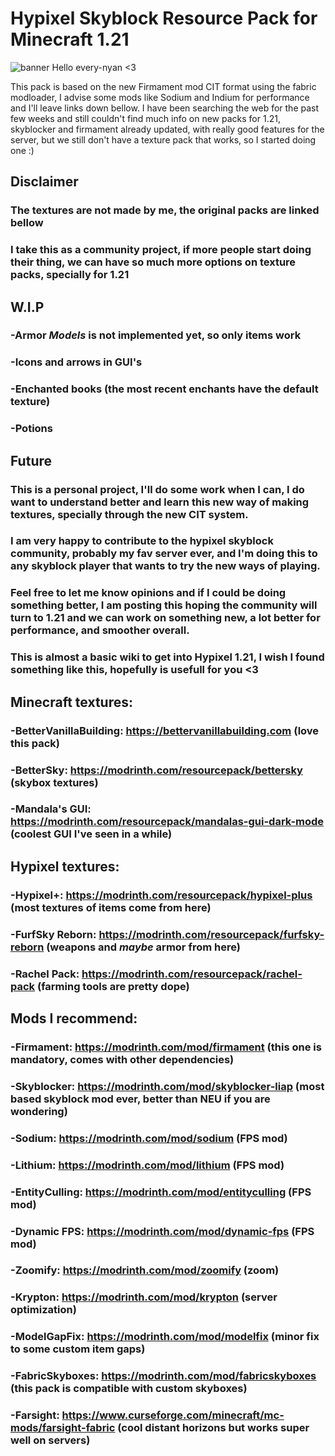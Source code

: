 # Hypixel Skyblock Resource Pack for Minecraft 1.21
![banner](https://github.com/user-attachments/assets/d1331864-6dd2-4d7c-91df-06dacd5189b6)
Hello every-nyan <3 

This pack is based on the new Firmament mod CIT format using the fabric modloader, I advise some mods like Sodium and Indium for performance and I'll leave links down bellow.
I have been searching the web for the past few weeks and still couldn't find much info on new packs for 1.21, skyblocker and firmament already updated, with really good features for the server, but we still don't have a texture pack that works, so I started doing one :)

## Disclaimer
### The textures are not made by me, the original packs are linked bellow
### I take this as a community project, if more people start doing their thing, we can have so much more options on texture packs, specially for 1.21

## W.I.P
### -Armor *Models* is not implemented yet, so only items work
### -Icons and arrows in GUI's
### -Enchanted books (the most recent enchants have the default texture)
### -Potions

## Future
### This is a personal project, I'll do some work when I can, I do want to understand better and learn this new way of making textures, specially through the new CIT system.
### I am very happy to contribute to the hypixel skyblock community, probably my fav server ever, and I'm doing this to any skyblock player that wants to try the new ways of playing.

### Feel free to let me know opinions and if I could be doing something better, I am posting this hoping the community will turn to 1.21 and we can work on something new, a lot better for performance, and smoother overall.

### This is almost a basic wiki to get into Hypixel 1.21, I wish I found something like this, hopefully is usefull for you <3

## Minecraft textures:
### -BetterVanillaBuilding: https://bettervanillabuilding.com (love this pack) 

### -BetterSky: https://modrinth.com/resourcepack/bettersky (skybox textures)

### -Mandala's GUI: https://modrinth.com/resourcepack/mandalas-gui-dark-mode (coolest GUI I've seen in a while) 

## Hypixel textures:
### -Hypixel+: https://modrinth.com/resourcepack/hypixel-plus (most textures of items come from here) 

### -FurfSky Reborn: https://modrinth.com/resourcepack/furfsky-reborn (weapons and *maybe* armor from here) 

### -Rachel Pack: https://modrinth.com/resourcepack/rachel-pack (farming tools are pretty dope)

## Mods I recommend:
### -Firmament: https://modrinth.com/mod/firmament (this one is mandatory, comes with other dependencies) 

### -Skyblocker: https://modrinth.com/mod/skyblocker-liap (most based skyblock mod ever, better than NEU if you are wondering) 

### -Sodium: https://modrinth.com/mod/sodium (FPS mod) 

### -Lithium: https://modrinth.com/mod/lithium (FPS mod) 

### -EntityCulling: https://modrinth.com/mod/entityculling (FPS mod) 

### -Dynamic FPS: https://modrinth.com/mod/dynamic-fps (FPS mod) 

### -Zoomify: https://modrinth.com/mod/zoomify (zoom) 

### -Krypton: https://modrinth.com/mod/krypton (server optimization) 

### -ModelGapFix: https://modrinth.com/mod/modelfix (minor fix to some custom item gaps) 

### -FabricSkyboxes: https://modrinth.com/mod/fabricskyboxes (this pack is compatible with custom skyboxes)

### -Farsight: https://www.curseforge.com/minecraft/mc-mods/farsight-fabric (cool distant horizons but works super well on servers)
